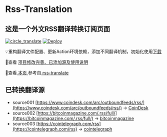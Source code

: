 #  Rss-Translation

## 这是一个外文RSS翻译转换订阅页面 

[![circle_translate](https://github.com/rcy1314/Rss-Translation/actions/workflows/circle_translate.yml/badge.svg)](https://github.com/rcy1314/Rss-Translation/actions/workflows/circle_translate.yml) [![Deploy](https://github.com/rcy1314/Rss-Translation/actions/workflows/jekyll-gh-pages.yml/badge.svg)](https://github.com/rcy1314/Rss-Translation/actions/workflows/jekyll-gh-pages.yml)

 💡重构翻译文件配置、更新Action环境依赖，添加不同翻译机制，初始化使用[下载](https://github.com/rcy1314/Rss-Translation/releases/tag/rss)

 📢查看 [项目修改完善、已添加源及使用说明](https://github.com/rcy1314/Rss-Translation/tree/main/illustrate)

 📢查看[ 本页 ](https://rcy1314.github.io/Rss-Translation) 参考自[ rss-translate ](https://github.com/talengu/rss-translate)

## 已转换翻译源
 - source001 [https://www.coindesk.com/arc/outboundfeeds/rss/](https://www.coindesk.com/arc/outboundfeeds/rss/) -> [CoinDesk](rss/CoinDesk.xml)
 - source002 [https://bitcoinmagazine.com/.rss/full/](https://bitcoinmagazine.com/.rss/full/) -> [bitcoinmagazine](rss/bitcoinmagazine.xml)
 - source003 [https://cointelegraph.com/rss](https://cointelegraph.com/rss) -> [cointelegraph](rss/cointelegraph.xml)
